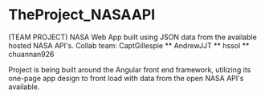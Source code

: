 # TheProject_NASAAPI
(TEAM PROJECT) NASA Web App built using JSON data from the available hosted NASA API's. 
Collab team:  CaptGillespie ** AndrewJJT ** hssol ** chuannan926

Project is being built around the Angular front end framework, utilizing its one-page app 
design to front load with data from the open NASA API's available. 
